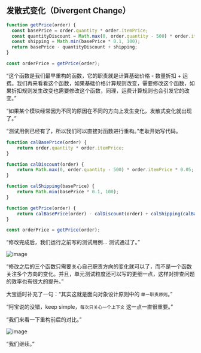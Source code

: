 ## 发散式变化（Divergent Change）

```js
function getPrice(order) {
  const basePrice = order.quantity * order.itemPrice;
  const quantityDiscount = Math.max(0, order.quantity - 500) * order.itemPrice * 0.05;
  const shipping = Math.min(basePrice * 0.1, 100);
  return basePrice - quantityDiscount + shipping;
}

const orderPrice = getPrice(order);
```

“这个函数是我们最早重构的函数，它的职责就是计算基础价格 - 数量折扣 + 运费。我们再来看看这个函数，如果基础价格计算规则改变，需要修改这个函数，如果折扣规则发生改变也需要修改这个函数，同理，运费计算规则也会引发它的改变。”

“如果某个模块经常因为不同的原因在不同的方向上发生变化，发散式变化就出现了。”

“测试用例已经有了，所以我们可以直接对函数进行重构。”老耿开始写代码。

```js
function calBasePrice(order) {
    return order.quantity * order.itemPrice;
}

function calDiscount(order) {
    return Math.max(0, order.quantity - 500) * order.itemPrice * 0.05;
}

function calShipping(basePrice) {
    return Math.min(basePrice * 0.1, 100);
}

function getPrice(order) {
    return calBasePrice(order) - calDiscount(order) + calShipping(calBasePrice(order));
}

const orderPrice = getPrice(order);
```

“修改完成后，我们运行之前写的测试用例... 测试通过了。”

![image](http://shadows-mall.oss-cn-shenzhen.aliyuncs.com/images/assets/common/Xnip2021-06-09_09-04-48.jpg)

“修改之后的三个函数只需要关心自己职责方向的变化就可以了，而不是一个函数关注多个方向的变化。并且，单元测试粒度还可以写的更细一点，这样对排查问题的效率也有很大的提升。”

大宝适时补充了一句：“其实这就是面向对象设计原则中的 `单一职责原则`。”

“阿宝说的没错，keep simple，`每次只关心一个上下文` 这一点一直很重要。”

“我们来看一下重构前后的对比。”

![image](http://shadows-mall.oss-cn-shenzhen.aliyuncs.com/images/assets/common/Xnip2021-06-14_09-29-53.jpg)

“我们继续。”